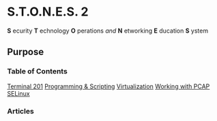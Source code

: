 # S.T.O.N.E.S. 2

**S** ecurity
**T** echnology
**O** perations *and*
**N** etworking
**E** ducation
**S** ystem

## Purpose



### Table of Contents

[Terminal 201](terminal_201.md)
[Programming & Scripting](programming_scripting.md)
[Virtualization](virtualization.md)
[Working with PCAP](pcap.md)
[SELinux](selinux.md)




### Articles
